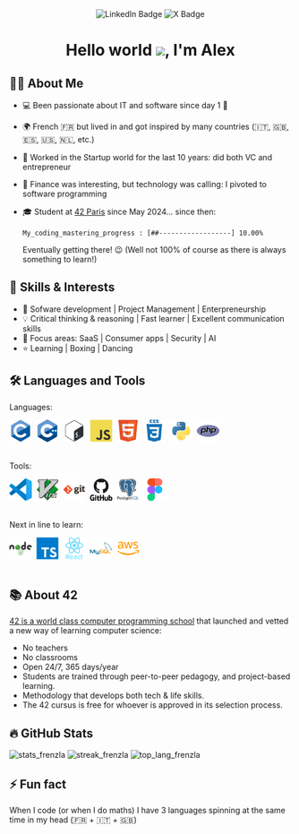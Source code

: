 <div id="header" align="center">
    <div id="badges">
        <a href="https://www.linkedin.com/in/alexandrelarose/" style="text-decoration:none;">
            <img src="https://img.shields.io/badge/LinkedIn-blue?style=for-the-badge&logo=linkedin&logoColor=white" alt="LinkedIn Badge"/></a>
        <a href="https://twitter.com/LaroseAlex" style="text-decoration:none;">
            <img src="https://img.shields.io/badge/X-white?style=for-the-badge&logo=x&logoColor=black" alt="X Badge"/></a>
        <br/>
        <h1>
            Hello world
            <img src="https://media.giphy.com/media/hvRJCLFzcasrR4ia7z/giphy.gif" width="30px"/>, I'm Alex
        </h1>
    </div>
</div>

## 👨‍💻 About Me
- 💻 Been passionate about IT and software since day 1 🐣
- 🌍 French 🇫🇷 but lived in and got inspired by many countries (🇮🇹, 🇬🇧, 🇪🇸, 🇺🇸, 🇳🇱, etc.)
- 💼 Worked in the Startup world for the last 10 years: did both VC and entrepreneur
- 🚀 Finance was interesting, but technology was calling: I pivoted to software programming
- 🎓 Student at [42 Paris](https://42.fr/en/homepage/) since May 2024... since then:

    `My_coding_mastering_progress : [##------------------] 10.00%`

    Eventually getting there! 😉 (Well not 100% of course as there is always something to learn!)


## 🔧 Skills & Interests
- 💪 Sofware development | Project Management | Enterpreneurship
- 💡 Critical thinking & reasoning | Fast learner | Excellent communication skills
- 🎯 Focus areas: SaaS | Consumer apps | Security | AI
- ⭐️ Learning | Boxing | Dancing


## :hammer_and_wrench: Languages and Tools
Languages:
<div>
  <img src="https://github.com/devicons/devicon/blob/master/icons/c/c-original.svg" title="c" alt="c" width="40" height="40"/>&nbsp;
  <img src="https://github.com/devicons/devicon/blob/master/icons/cplusplus/cplusplus-original.svg" title="cpp" alt="cpp" width="40" height="40"/>&nbsp;
  <img src="https://github.com/devicons/devicon/blob/master/icons/bash/bash-original.svg" title="Bash" alt="Bash" width="40" height="40"/>&nbsp;
  <img src="https://github.com/devicons/devicon/blob/master/icons/javascript/javascript-original.svg" title="JavaScript" alt="JavaScript" width="40" height="40"/>&nbsp;
  <img src="https://github.com/devicons/devicon/blob/master/icons/html5/html5-original.svg" title="HTML5" alt="HTML" width="40" height="40"/>&nbsp;
  <img src="https://github.com/devicons/devicon/blob/master/icons/css3/css3-plain-wordmark.svg"  title="CSS3" alt="CSS" width="40" height="40"/>&nbsp;
  <img src="https://github.com/devicons/devicon/blob/master/icons/python/python-original.svg" title="Python" alt="Python" width="40" height="40"/>&nbsp;
  <img src="https://github.com/devicons/devicon/blob/master/icons/php/php-original.svg" title="php" alt="php" width="40" height="40"/>
  <br/>
  <br/>
</div>

Tools:
<div>
  <img src="https://github.com/devicons/devicon/blob/master/icons/vscode/vscode-original.svg" title="Vscode" alt="Vscode" width="40" height="40"/>&nbsp;
  <img src="https://github.com/devicons/devicon/blob/master/icons/vim/vim-original.svg" title="Vim" alt="Vim" width="40" height="40"/>&nbsp;
  <img src="https://github.com/devicons/devicon/blob/master/icons/git/git-original-wordmark.svg" title="Git" **alt="Git" width="40" height="40"/>&nbsp;
  <img src="https://github.com/devicons/devicon/blob/master/icons/github/github-original-wordmark.svg" title="Github" alt="Github" width="40" height="40"/>&nbsp;
  <img src="https://github.com/devicons/devicon/blob/master/icons/postgresql/postgresql-original-wordmark.svg" title="Postgresql" alt="Postgresql" width="40" height="40"/>&nbsp;
  <img src="https://github.com/devicons/devicon/blob/master/icons/figma/figma-original.svg" title="Figma" alt="Figma" width="40" height="40"/>
  <br/>
  <br/>
</div>

Next in line to learn:
<div>
  <img src="https://github.com/devicons/devicon/blob/master/icons/nodejs/nodejs-original-wordmark.svg" title="NodeJS" alt="NodeJS" width="40" height="40"/>&nbsp;
  <img src="https://github.com/devicons/devicon/blob/master/icons/typescript/typescript-original.svg" title="Typescript" alt="Typescript" width="40" height="40"/>&nbsp;
  <img src="https://github.com/devicons/devicon/blob/master/icons/react/react-original-wordmark.svg" title="React" alt="React" width="40" height="40"/>&nbsp;
  <img src="https://github.com/devicons/devicon/blob/master/icons/mysql/mysql-original-wordmark.svg" title="MySQL"  alt="MySQL" width="40" height="40"/>&nbsp;
  <img src="https://github.com/devicons/devicon/blob/master/icons/amazonwebservices/amazonwebservices-plain-wordmark.svg" title="AWS" alt="AWS" width="40" height="40"/>
  <br/>
  <br/>
</div>


## 📚 About 42
[42 is a world class computer programming school](https://42.fr/en/homepage/) that launched and vetted a new way of learning computer science:
- No teachers
- No classrooms
- Open 24/7, 365 days/year
- Students are trained through peer-to-peer pedagogy, and project-based learning.
- Methodology that develops both tech & life skills.
- The 42 cursus is free for whoever is approved in its selection process.


## 🔥 GitHub Stats
<p>
  <img src="https://github-readme-stats.vercel.app/api?username=frenzla&show_icons=true&locale=en&theme=midnight-purple&hide_border=true" alt="stats_frenzla" />
  <img src="http://github-readme-streak-stats.herokuapp.com?user=frenzla&locale=en&theme=midnight-purple&hide_border=true" alt="streak_frenzla" />
  <img src="https://github-readme-stats.vercel.app/api/top-langs/?username=frenzla&show_icons=true&locale=en&layout=compact&theme=midnight-purple&hide_border=true" alt="top_lang_frenzla" />
<p>

## ⚡ Fun fact
When I code (or when I do maths) I have 3 languages spinning at the same time in my head (🇫🇷 + 🇮🇹 + 🇬🇧)
